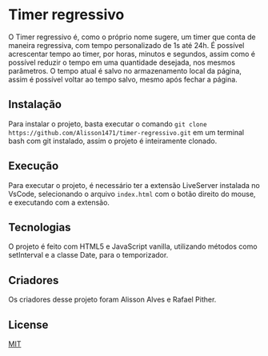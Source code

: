 # Timer regressivo
O Timer regressivo é, como o próprio nome sugere, um timer que conta de maneira regressiva, com tempo personalizado de 1s até 24h.
É possível acrescentar tempo ao timer, por horas, minutos e segundos, assim como é possível reduzir o tempo em uma quantidade desejada, nos mesmos parâmetros.
O tempo atual é salvo no armazenamento local da página, assim é possível voltar ao tempo salvo, mesmo após fechar a página.

## Instalação
Para instalar o projeto, basta executar o comando ```git clone https://github.com/Alisson1471/timer-regressivo.git``` em um terminal bash com git instalado, assim o projeto é inteiramente clonado.

## Execução
Para executar o projeto, é necessário ter a extensão LiveServer instalada no VsCode, selecionando o arquivo ```index.html``` com o botão direito do mouse, e executando com a extensão.

## Tecnologias
O projeto é feito com HTML5 e JavaScript vanilla, utilizando métodos como setInterval e a classe Date, para o temporizador.

## Criadores
Os criadores desse projeto foram Alisson Alves e Rafael Pither.

## License
[MIT](https://github.com/Alisson1471/timer-regressivo/blob/main/LICENSE)
